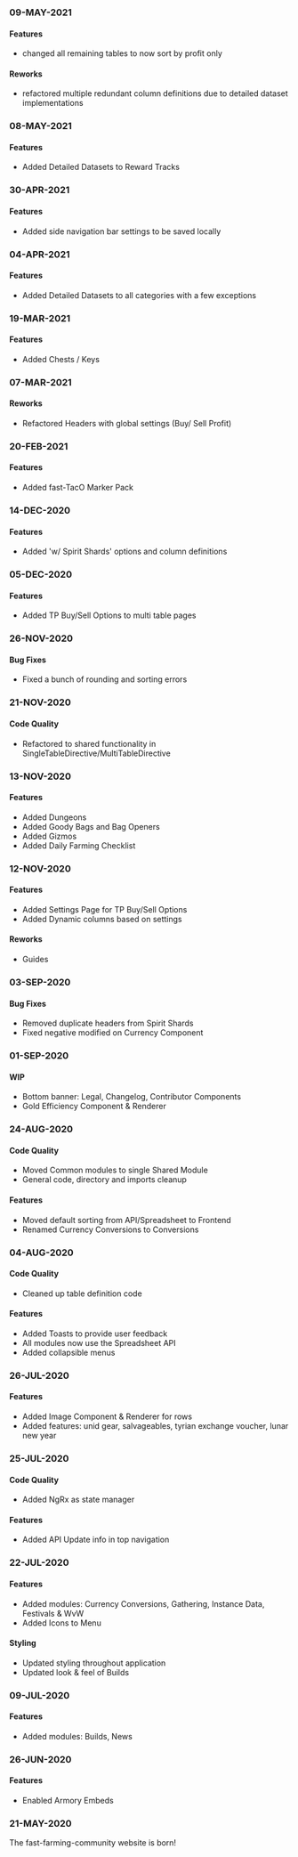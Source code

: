 ### 09-MAY-2021

#### Features

- changed all remaining tables to now sort by profit only

#### Reworks

- refactored multiple redundant column definitions due to detailed dataset implementations

### 08-MAY-2021

#### Features

- Added Detailed Datasets to Reward Tracks

### 30-APR-2021

#### Features

- Added side navigation bar settings to be saved locally

### 04-APR-2021

#### Features

- Added Detailed Datasets to all categories with a few exceptions

### 19-MAR-2021

#### Features

- Added Chests / Keys

### 07-MAR-2021

#### Reworks

- Refactored Headers with global settings (Buy/ Sell Profit)

### 20-FEB-2021

#### Features

- Added fast-TacO Marker Pack

### 14-DEC-2020

#### Features

- Added 'w/ Spirit Shards' options and column definitions

### 05-DEC-2020

#### Features

- Added TP Buy/Sell Options to multi table pages

### 26-NOV-2020

#### Bug Fixes

- Fixed a bunch of rounding and sorting errors

### 21-NOV-2020

#### Code Quality

- Refactored to shared functionality in SingleTableDirective/MultiTableDirective

### 13-NOV-2020

#### Features

- Added Dungeons
- Added Goody Bags and Bag Openers
- Added Gizmos
- Added Daily Farming Checklist

### 12-NOV-2020

#### Features

- Added Settings Page for TP Buy/Sell Options
- Added Dynamic columns based on settings

#### Reworks

- Guides

### 03-SEP-2020

#### Bug Fixes

- Removed duplicate headers from Spirit Shards
- Fixed negative modified on Currency Component

### 01-SEP-2020

#### WIP

- Bottom banner: Legal, Changelog, Contributor Components
- Gold Efficiency Component & Renderer

### 24-AUG-2020

#### Code Quality

- Moved Common modules to single Shared Module
- General code, directory and imports cleanup

#### Features

- Moved default sorting from API/Spreadsheet to Frontend
- Renamed Currency Conversions to Conversions

### 04-AUG-2020

#### Code Quality

- Cleaned up table definition code

#### Features

- Added Toasts to provide user feedback
- All modules now use the Spreadsheet API
- Added collapsible menus

### 26-JUL-2020

#### Features

- Added Image Component & Renderer for rows
- Added features: unid gear, salvageables, tyrian exchange voucher, lunar new year

### 25-JUL-2020

#### Code Quality

- Added NgRx as state manager

#### Features

- Added API Update info in top navigation

### 22-JUL-2020

#### Features

- Added modules: Currency Conversions, Gathering, Instance Data, Festivals & WvW
- Added Icons to Menu

#### Styling

- Updated styling throughout application
- Updated look & feel of Builds

### 09-JUL-2020

#### Features

- Added modules: Builds, News

### 26-JUN-2020

#### Features

- Enabled Armory Embeds

### 21-MAY-2020

The fast-farming-community website is born!
